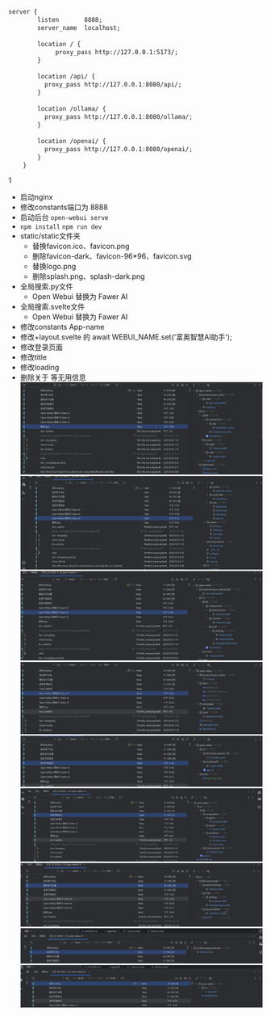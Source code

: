 ```nginx
server {
        listen       8888;
        server_name  localhost;

        location / {
             proxy_pass http://127.0.0.1:5173/;
        }

        location /api/ {
          proxy_pass http://127.0.0.1:8080/api/;
        }

        location /ollama/ {
          proxy_pass http://127.0.0.1:8080/ollama/;
        }

        location /openai/ {
          proxy_pass http://127.0.0.1:8080/openai/;
        }
    }
```
1
* 启动nginx
* 修改constants端口为 8888
* 启动后台 `open-webui serve`
* `npm install` `npm run dev`
* static/static文件夹
    * 替换favicon.ico、favicon.png
    * 删除favicon-dark、favicon-96*96、favicon.svg
    * 替换logo.png
    * 删除splash.png、splash-dark.png
* 全局搜索.py文件
  * Open Webui 替换为 Fawer AI
* 全局搜索.svelte文件
  * Open Webui 替换为 Fawer AI
* 修改constants App-name
* 修改+layout.svelte 的 await WEBUI_NAME.set('富奥智慧AI助手');
* 修改登录页面
* 修改title
* 修改loading
* 删除关于 等无用信息
![img.png](img.png)
![img_1.png](img_1.png)
![img_2.png](img_2.png)
![img_3.png](img_3.png)
![img_4.png](img_4.png)
![img_5.png](img_5.png)
![img_6.png](img_6.png)
![img_7.png](img_7.png)
![img_8.png](img_8.png)
